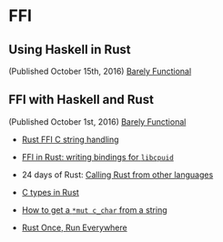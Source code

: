# FFI


## Using Haskell in Rust
(Published October 15th, 2016)
[Barely Functional](https://mgattozzi.com/rust-haskell)

## FFI with Haskell and Rust
(Published October 1st, 2016)
[Barely Functional](https://mgattozzi.com/haskell-rust)




- [Rust FFI C string handling](http://stackoverflow.com/questions/24145823/rust-ffi-c-string-handling)

- [FFI in Rust: writing bindings for `libcpuid`](http://siciarz.net/ffi-rust-writing-bindings-libcpuid/)

- 24 days of Rust: [Calling Rust from other languages](http://siciarz.net/24-days-of-rust-calling-rust-from-other-languages/)

- [C types in Rust](http://doc.rust-lang.org/1.0.0-beta.2/libc/types/os/arch/c95/)

- [How to get a `*mut c_char` from a string](http://stackoverflow.com/questions/28094636/how-do-i-get-a-mut-c-char-from-a-str)

- [Rust Once, Run Everywhere](http://blog.rust-lang.org/2015/04/24/Rust-Once-Run-Everywhere.html)




